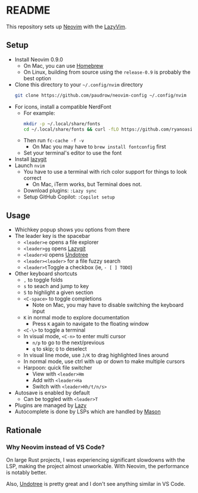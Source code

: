 # README

This repository sets up [Neovim](https://neovim.io/) with the [LazyVim](https://www.lazyvim.org/).

## Setup

- Install Neovim 0.9.0
  - On Mac, you can use [Homebrew](https://brew.sh/)
  - On Linux, building from source using the `release-0.9` is probably the best option
- Clone this directory to your `~/.config/nvim` directory
  ```bash
  git clone https://github.com/paudrow/neovim-config ~/.config/nvim
  ```
- For icons, install a compatible NerdFont
  - For example:
    ```bash
    mkdir -p ~/.local/share/fonts
    cd ~/.local/share/fonts && curl -fLO https://github.com/ryanoasis/nerd-fonts/raw/HEAD/patched-fonts/DroidSansMono/DroidSansMNerdFont-Regular.otf
    ```
  - Then run `fc-cache -f -v`
    - On Mac you may have to `brew install fontconfig` first
  - Set your terminal's editor to use the font
- Install [lazygit](https://github.com/jesseduffield/lazygit)
- Launch `nvim`
  - You have to use a terminal with rich color support for things to look correct
    - On Mac, iTerm works, but Terminal does not.
  - Download plugins: `:Lazy sync`
  - Setup GitHub Copilot: `:Copilot setup`

## Usage

- Whichkey popup shows you options from there
- The leader key is the spacebar
  - `<leader>e` opens a file explorer
  - `<leader>gg` opens [Lazygit](https://github.com/jesseduffield/lazygit)
  - `<leader>U` opens [Undotree](https://github.com/mbbill/undotree)
  - `<leader><leader>` for a file fuzzy search
  - `<leader>t`Toggle a checkbox (ie, `- [ ] TODO`)
- Other keyboard shortcuts
  - `,` to toggle folds
  - `s` to seach and jump to key
  - `S` to highlight a given section
  - `<C-space>` to toggle completions
    - Note on Mac, you may have to disable switching the keyboard input
  - `K` in normal mode to explore documentation
    - Press `K` again to navigate to the floating window
  - `<C-\>` to toggle a terminal
  - In visual mode, `<C-n>` to enter multi cursor
    - `n/p` to go to the next/previous
    - `q` to skip; `Q` to deselect
  - In visual line mode, use `J/K` to drag highlighted lines around
  - In normal mode, use ctrl with up or down to make multiple cursors
  - Harpoon: quick file switcher
    - View with `<leader>Hm`
    - Add with `<leader>Ha`
    - Switch with `<leader>Hh/t/n/s>`
- Autosave is enabled by default
  - Can be toggled with `<leader>T`
- Plugins are managed by [Lazy](https://github.com/folke/lazy.nvim)
- Autocomplete is done by LSPs which are handled by [Mason](https://github.com/williamboman/mason.nvim)

## Rationale

### Why Neovim instead of VS Code?

On large Rust projects, I was experiencing significant slowdowns with the LSP, making the project almost unworkable.
With Neovim, the performance is notably better.

Also, [Undotree](https://github.com/mbbill/undotree) is pretty great and I don't see anything similar in VS Code.
